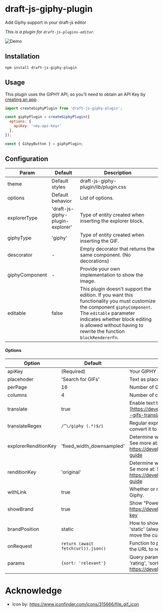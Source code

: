 # draft-js-giphy-plugin
Add Giphy support in your draft-js editor

*This is a plugin for `draft-js-plugins-editor`.*

![Demo](plugin.gif)

## Installation

```
npm install draft-js-giphy-plugin
```

## Usage

This plugin uses the GIPHY API, so you'll need to obtain an API Key by [creating an app](https://developers.giphy.com/dashboard/?create=true).

```js
import createGiphyPlugin from 'draft-js-giphy-plugin';

const giphyPlugin = createGiphyPlugin({
  options: {
    apiKey: '<my-api-key>'
  },
});

const { GihpyButton } = giphyPlugin;
```

## Configuration

| Param          | Default                          | Description                                                                                                                                                                                                                                              |
|----------------|----------------------------------|----------------------------------------------------------------------------------------------------------------------------------------------------------------------------------------------------------------------------------------------------------|
| theme          | Default styles                   | draft-js-giphy-plugin/lib/plugin.css                                                                                                                                                                                                                     |
| options        | Default behavior                 | List of options.                                                                                                                                                                                                                                         |
| explorerType   | 'draft-js-giphy-plugin-explorer' | Type of entity created when inserting the explorer block.                                                                                                                                                                                                |
| giphyType      | 'giphy'                          | Type of entity created when inserting the GIF.                                                                                                                                                                                                           |
| descorator     | -                                | Empty decorator that returns the same component. (No decorations)                                                                                                                                                                                        |
| giphyComponent | -                                | Provide your own implementation to show the image.                                                                                                                                                                                                       |
| editable       | false                            | This plugin doesn't support the edition. If you want this functionality you must customize the component `giphyComponent`. The `editable` parameter indicates whether block editing is allowed without having to rewrite the function `blockRendererFn`. |

#### Options

| Option               | Default                            | Description                                                                                                                      |
|----------------------|------------------------------------|----------------------------------------------------------------------------------------------------------------------------------|
| apiKey               | (Required)                         | Your GIPHY Application's API Key.                                                                                                |
| placehoder           | 'Search for GIFs'                  | Text as placeholder for the Explorer.                                                                                            |
| perPage              | 16                                 | Number of GIFs to show in each page of results.                                                                                  |
| columns              | 4                                  | Number of columns in the grid of results.                                                                                        |
| translate            | true                               | Enable text to GIF (like slack)[https://developers.giphy.com/docs/#operation--gifs-translate-get]                                |
| translateRegex       | `/^\/giphy (.*)$/i`                | Regular expression to capture the text and convert it to GIF. (/giphy <text>).                                                   |
| explorerRenditionKey | 'fixed_width_downsampled'          | Determine which image to show in the explorer. See more at: https://developers.giphy.com/docs/#rendition-guide                   |
| renditionKey         | 'original'                         | Determine which image to embed in the editor. Se more at: See more at: https://developers.giphy.com/docs/#rendition-guide        |
| withLink             | true                               | Whether or not embed the GIF with a link to Giphy.                                                                               |
| showBrand            | true                               | Show "Powered by GIPHY"? Be aware of: https://developers.giphy.com/docs/#production-key                                          |
| brandPosition        | static                             | How to show "Powered by GIPHY"?. Options are: 'static' (always visible) and 'overlay' (only when move the cursor over the GIF).  |
| onRequest            | `return (await fetch(url)).json()` | Function to perform the request. It will receive the URL to request and MUST return a JSON.                                      |
| params               | `{sort: 'relevant'}`               | Query parameters to include in the URL. See 'rating', 'sort' and 'lang' at https://developers.giphy.com/docs/#tech-docs          |

# Acknowledge
* Icon by: https://www.iconfinder.com/icons/315666/file_gif_icon
